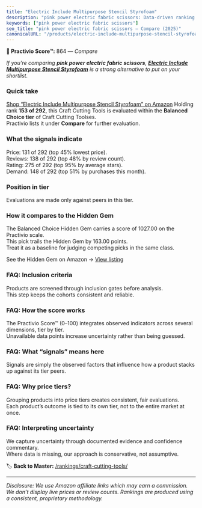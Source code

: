 ```yaml
---
title: "Electric Include Multipurpose Stencil Styrofoam"
description: "pink power electric fabric scissors: Data-driven ranking using the Practivio Score™. Positioned by quality, value, demand, findability, momentum."
keywords: ["pink power electric fabric scissors"]
seo_title: "pink power electric fabric scissors — Compare (2025)"
canonicalURL: "/products/electric-include-multipurpose-stencil-styrofoam-B08Y6YV1MH/"
---
```


**🛒 Practivio Score™:** 864 — _Compare_


*If you're comparing **pink power electric fabric scissors**, **[Electric Include Multipurpose Stencil Styrofoam](https://www.amazon.com/dp/B08Y6YV1MH?tag=practivio-20)** is a strong alternative to put on your shortlist.*
### Quick take
[Shop “Electric Include Multipurpose Stencil Styrofoam” on Amazon](https://www.amazon.com/dp/B08Y6YV1MH?tag=practivio-20)
Holding rank **153 of 292**, this Craft Cutting Tools is evaluated within the **Balanced Choice tier** of Craft Cutting Toolses.  
Practivio lists it under **Compare** for further evaluation.

### What the signals indicate
Price: 131 of 292 (top 45% lowest price).  
Reviews: 138 of 292 (top 48% by review count).  
Rating: 275 of 292 (top 95% by average stars).  
Demand: 148 of 292 (top 51% by purchases this month).

### Position in tier
Evaluations are made only against peers in this tier.

### How it compares to the Hidden Gem
The Balanced Choice Hidden Gem carries a score of 1027.00 on the Practivio scale.  
This pick trails the Hidden Gem by 163.00 points.  
Treat it as a baseline for judging competing picks in the same class.  

See the Hidden Gem on Amazon → [View listing](https://www.amazon.com/dp/B08139Y31N?tag=practivio-20)

### FAQ: Inclusion criteria
Products are screened through inclusion gates before analysis.  
This step keeps the cohorts consistent and reliable.

### FAQ: How the score works
The Practivio Score™ (0–100) integrates observed indicators across several dimensions, tier by tier.  
Unavailable data points increase uncertainty rather than being guessed.

### FAQ: What “signals” means here
Signals are simply the observed factors that influence how a product stacks up against its tier peers.

### FAQ: Why price tiers?
Grouping products into price tiers creates consistent, fair evaluations.  
Each product’s outcome is tied to its own tier, not to the entire market at once.

### FAQ: Interpreting uncertainty
We capture uncertainty through documented evidence and confidence commentary.  
Where data is missing, our approach is conservative, not assumptive.

<!-- Missing template for Compare/CompareWithinPriceClass -->


🏷️ **Back to Master:** [/rankings/craft-cutting-tools/](/rankings/craft-cutting-tools/)

---
_Disclosure: We use Amazon affiliate links which may earn a commission. We don’t display live prices or review counts. Rankings are produced using a consistent, proprietary methodology._
